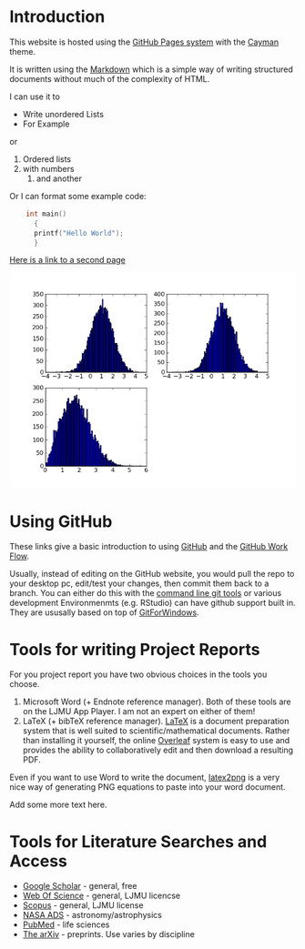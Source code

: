 # Introduction

This website is hosted using the [GitHub Pages system](https://pages.github.com) with the [Cayman](https://github.com/pages-themes/cayman) theme.

It is written using the [Markdown](https://guides.github.com/features/mastering-markdown/) which is a simple way of writing structured documents without much of the complexity of HTML.

I can use it to

* Write unordered Lists
* For Example

or 

1.  Ordered lists
1.  with numbers
    1.  and another

Or I can format some example code:


```c
    int main() 
      {
      printf("Hello World");
      }
```

[Here is a link to a second page](second.md)

![text about an image](image.png)

# Using GitHub

These links give a basic introduction to using [GitHub](https://guides.github.com/activities/hello-world/) and the [GitHub Work Flow](https://guides.github.com/introduction/flow/).

Usually, instead of editing on the GitHub website,  you would pull the repo to your desktop pc, edit/test your changes, then commit 
them back to a branch.  You can either do this with the [command line git tools](https://docs.gitlab.com/ce/gitlab-basics/start-using-git.html) or various development Environmenmts (e.g. RStudio) can have github support built in.  They are ususally based on top of [GitForWindows](https://gitforwindows.org).


# Tools for writing Project Reports

For you project report you have two obvious choices in the tools you choose.

1.  Microsoft Word (+ Endnote reference manager).  Both of these tools are on the LJMU App Player.  I am not an expert on either of them!
1.  LaTeX (+ bibTeX reference manager).  [LaTeX](https://www.latex-tutorial.com/tutorials/) is a document preparation system that is well suited to  scientific/mathematical documents.  Rather than installing it yourself, the online [Overleaf](https://www.overleaf.com) system is easy to use and provides the ability to collaboratively edit and then download a resulting PDF.

Even if you want to use Word to write the document, [latex2png](http://latex2png.com) is a very nice way of generating PNG equations to paste into your word document.

Add some more text here.

# Tools for Literature Searches and Access

*  [Google Scholar](https://scholar.google.co.uk) - general, free
*  [Web Of Science](https://webofknowledge.com/) - general, LJMU licencse
*  [Scopus](https://www.scopus.com/) - general, LJMU license
*  [NASA ADS](https://ui.adsabs.harvard.edu/) - astronomy/astrophysics
*  [PubMed](https://www.ncbi.nlm.nih.gov/pubmed/) - life sciences
*  [The arXiv](https://arxiv.org) - preprints.  Use varies by discipline






